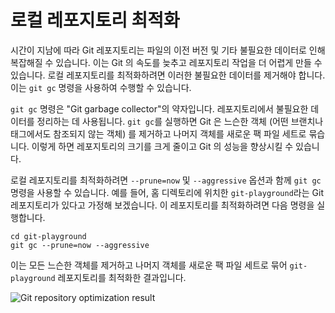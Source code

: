 # 로컬 레포지토리 최적화

시간이 지남에 따라 Git 레포지토리는 파일의 이전 버전 및 기타 불필요한 데이터로 인해 복잡해질 수 있습니다. 이는 Git 의 속도를 늦추고 레포지토리 작업을 더 어렵게 만들 수 있습니다. 로컬 레포지토리를 최적화하려면 이러한 불필요한 데이터를 제거해야 합니다. 이는 `git gc` 명령을 사용하여 수행할 수 있습니다.

`git gc` 명령은 "Git garbage collector"의 약자입니다. 레포지토리에서 불필요한 데이터를 정리하는 데 사용됩니다. `git gc`를 실행하면 Git 은 느슨한 객체 (어떤 브랜치나 태그에서도 참조되지 않는 객체) 를 제거하고 나머지 객체를 새로운 팩 파일 세트로 묶습니다. 이렇게 하면 레포지토리의 크기를 크게 줄이고 Git 의 성능을 향상시킬 수 있습니다.

로컬 레포지토리를 최적화하려면 `--prune=now` 및 `--aggressive` 옵션과 함께 `git gc` 명령을 사용할 수 있습니다. 예를 들어, 홈 디렉토리에 위치한 `git-playground`라는 Git 레포지토리가 있다고 가정해 보겠습니다. 이 레포지토리를 최적화하려면 다음 명령을 실행합니다.

```shell
cd git-playground
git gc --prune=now --aggressive
```

이는 모든 느슨한 객체를 제거하고 나머지 객체를 새로운 팩 파일 세트로 묶어 `git-playground` 레포지토리를 최적화한 결과입니다.

![Git repository optimization result](../assets/challenge-optimize-repository-step1-1.png)
